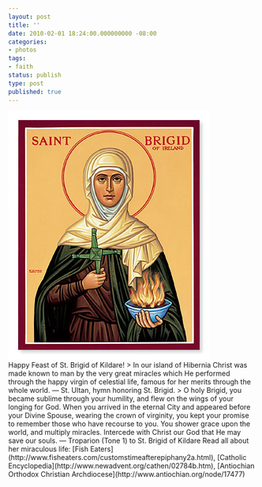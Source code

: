 ```yaml
---
layout: post
title: ''
date: 2010-02-01 18:24:00.000000000 -08:00
categories:
- photos
tags:
- faith
status: publish
type: post
published: true
---
```

<div class="figure">
<img src="/assets/tumblr_kx6dsjjVtP1qz9vvbo1_500.jpg" alt="" />
		        </div>
		Happy Feast of St. Brigid of Kildare!
> In our island of Hibernia Christ was made known to man by the very great miracles which He performed through the happy virgin of celestial life, famous for her merits through the whole world.
&mdash; St. Ultan, hymn honoring St. Brigid.
> O holy Brigid, you became sublime through your humility, and flew on the wings of your longing for God. When you arrived in the eternal City and appeared before your Divine Spouse, wearing the crown of virginity, you kept your promise to remember those who have recourse to you. You shower grace upon the world, and multiply miracles. Intercede with Christ our God that He may save our souls.
&mdash; Troparion (Tone 1) to St. Brigid of Kildare
Read all about her miraculous life: [Fish Eaters](http://www.fisheaters.com/customstimeafterepiphany2a.html),
[Catholic Encyclopedia](http://www.newadvent.org/cathen/02784b.htm), [Antiochian Orthodox Christian Archdiocese](http://www.antiochian.org/node/17477)
